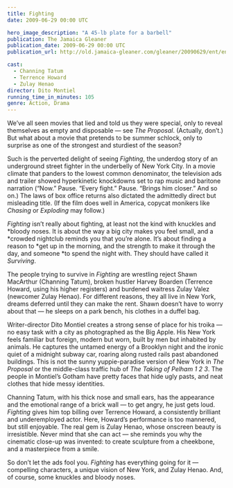 ```yaml
---
title: Fighting
date: 2009-06-29 00:00 UTC

hero_image_description: "A 45-lb plate for a barbell"
publication: The Jamaica Gleaner
publication_date: 2009-06-29 00:00 UTC
publication_url: http://old.jamaica-gleaner.com/gleaner/20090629/ent/ent2.html

cast:
  - Channing Tatum
  - Terrence Howard
  - Zulay Henao
director: Dito Montiel
running_time_in_minutes: 105
genre: Action, Drama
---
```


We’ve all seen movies that lied and told us they were special, only to reveal
themselves as empty and disposable — see *The Proposal*. (Actually, don’t.) But
what about a movie that pretends to be summer schlock, only to surprise as one
of the strongest and sturdiest of the season?

Such is the perverted delight of seeing *Fighting*, the underdog story of an
underground street fighter in the underbelly of New York City. In a movie
climate that panders to the lowest common denominator, the television ads and
trailer showed hyperkinetic knockdowns set to rap music and baritone narration
(“Now.” Pause. “Every fight.” Pause. “Brings him closer.” And so on.) The laws
of box office returns also dictated the admittedly direct but misleading title.
(If the film does well in America, copycat monikers like *Chasing* or
*Exploding* may follow.)

*Fighting* isn’t really about fighting, at least not the kind with knuckles and
*bloody noses. It is about the way a big city makes you feel small, and a
*crowded nightclub reminds you that you’re alone. It’s about finding a reason to
*get up in the morning, and the strength to make it through the day, and someone
*to spend the night with. They should have called it *Surviving*.

The people trying to survive in *Fighting* are wrestling reject Shawn MacArthur
(Channing Tatum), broken hustler Harvey Boarden (Terrence Howard, using his
higher registers) and burdened waitress Zulay Valez (newcomer Zulay Henao). For
different reasons, they all live in New York, dreams deferred until they can
make the rent. Shawn doesn’t have to worry about that — he sleeps on a park
bench, his clothes in a duffel bag.

Writer-director Dito Montiel creates a strong sense of place for his troika — no
easy task with a city as photographed as the Big Apple. His New York feels
familiar but foreign, modern but worn, built by men but inhabited by animals. He
captures the untamed energy of a Brooklyn night and the ironic quiet of a
midnight subway car, roaring along rusted rails past abandoned buildings. This
is not the sunny yuppie-paradise version of New York in *The Proposal* or the
middle-class traffic hub of *The Taking of Pelham 1 2 3*. The people in
Montiel’s Gotham have pretty faces that hide ugly pasts, and neat clothes that
hide messy identities.

Channing Tatum, with his thick nose and small ears, has the appearance and the
emotional range of a brick wall — to get angry, he just gets loud. *Fighting*
gives him top billing over Terrence Howard, a consistently brilliant and
underemployed actor. Here, Howard’s performance is too mannered, but still
enjoyable. The real gem is Zulay Henao, whose onscreen beauty is irresistible.
Never mind that she can act — she reminds you why the cinematic close-up was
invented: to create sculpture from a cheekbone, and a masterpiece from a smile.

So don’t let the ads fool you. *Fighting* has everything going for it —
compelling characters, a unique vision of New York, and Zulay Henao. And, of
course, some knuckles and bloody noses.
